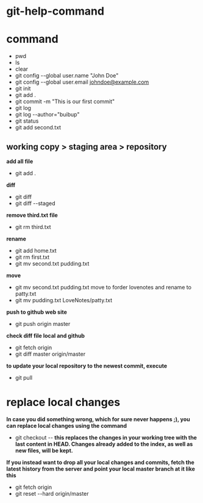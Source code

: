 # git-help-command

# command

- pwd 
- ls 
- clear 
- git config --global user.name "John Doe" 
- git config --global user.email johndoe@example.com 
- git init 
- git add . 
- git commit -m  "This is our first commit" 
- git log 
- git log --author="buibup" 
- git status 
- git add second.txt 

working copy > staging area > repository
--------------
**add all file**
- git add .  


**diff**
- git diff 
- git diff --staged 


**remove third.txt file**
- git rm third.txt 

**rename**
- git add home.txt 
- git rm first.txt
- git mv second.txt pudding.txt


**move**
- git mv second.txt pudding.txt
  move to forder lovenotes and rename to patty.txt
- git mv pudding.txt LoveNotes/patty.txt 

**push to github web site**
- git push origin master  


**check diff file local and github**
- git fetch origin 
- git diff master origin/master 


**to update your local repository to the newest commit, execute** 
- git pull <br/>

replace local changes 
============
**In case you did something wrong, which for sure never happens ;), you can replace local changes using the command <br/>**
- git checkout -- <filename>
**this replaces the changes in your working tree with the last content in HEAD. Changes already added to the index, as well as new files, will be kept.**

**If you instead want to drop all your local changes and commits, fetch the latest history from the server and point your local master branch at it like this**
- git fetch origin<br>
- git reset --hard origin/master<br>
